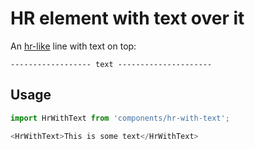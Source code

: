 # HR element with text over it

An [hr-like](https://developer.mozilla.org/en/docs/Web/HTML/Element/hr) line with text on top:

`------------------ text ---------------------`

## Usage

```js
import HrWithText from 'components/hr-with-text';

<HrWithText>This is some text</HrWithText>
```
